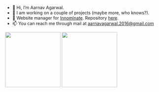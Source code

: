 - 👋  Hi, I’m Aarnav Agarwal.
- 🌱  I am working on a couple of projects (maybe more, who knows?). 
- 📜  Website manager for [Innominate](https://the-innominate-newsletter.github.io/). Repository [here](https://github.com/Aarnavv/Innominate-React).
- 📫  You can reach me through mail at aarnavagarwal.2016@gmail.com


<img height="180em" src="https://github-readme-stats.vercel.app/api/top-langs/?username=Aarnavv&layout=compact&theme=github_dark&custom_title=My%20Top%20Languages&hide_border=true"/>

<img height="180em" src="https://github-readme-stats.vercel.app/api?username=Aarnavv&count_private=true&show_icons=true&theme=github_dark&include_all_commits=true&custom_title=My%20GitHub%20Stats&hide_border=true"/>
